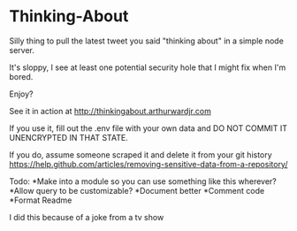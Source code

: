 # Thinking-About
Silly thing to pull the latest tweet you said "thinking about" in a simple node server.

It's sloppy, I see at least one potential security hole that I might fix when I'm bored.

Enjoy?

See it in action at http://thinkingabout.arthurwardjr.com

If you use it, fill out the .env file with your own data and DO NOT COMMIT IT UNENCRYPTED IN THAT STATE. 

If you do, assume someone scraped it and delete it from your git history  https://help.github.com/articles/removing-sensitive-data-from-a-repository/

Todo: 
*Make into a module so you can use something like this wherever?
*Allow query to be customizable?
*Document better
*Comment code
*Format Readme

I did this because of a joke from a tv show

